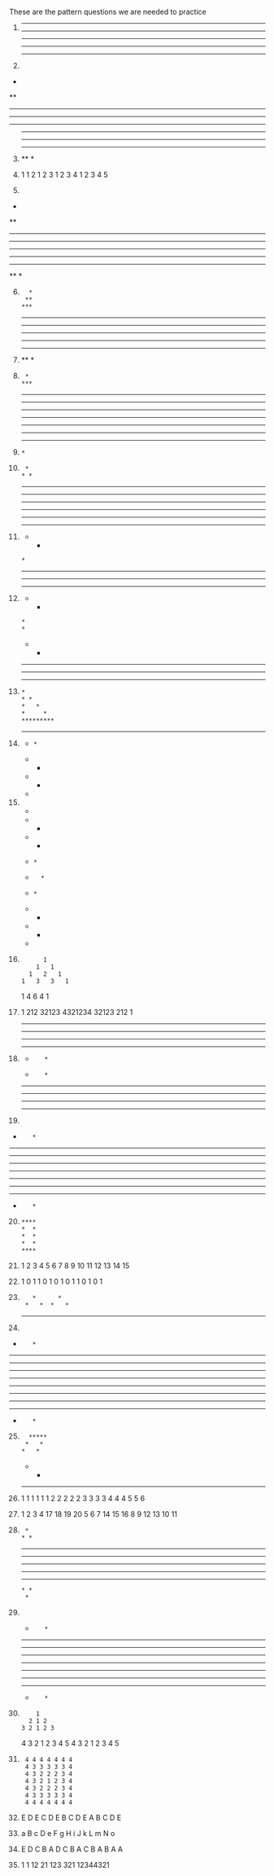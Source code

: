 These are the pattern questions we are needed to practice 



1.  *****
    *****
    *****
    *****
    *****

2.
*
**
***
****
*****


3.  *****
    ****
    ***
    **
    *


4.  1
    1 2
    1 2 3
    1 2 3 4
    1 2 3 4 5

5.
*
**
***
****
*****
****
***
**
    *


6.       *
        **
       ***
      ****
     *****


7.   *****
      ****
       ***
     **
     *


8.      *
       ***
      *****
     *******
    *********


9.  *********
     *******
      *****
       ***
        *


10.      *
        * *
       * * *
      * * * *
     * * * * *


11.  * * * * *
      * * * *
       * * *
        * *
         *


12.  * * * * *
      * * * *
       * * *
        * *
         *
         *
        * *
       * * *
      * * * *
     * * * * *


13.     *
        * *
        *   *
        *     *
        *********


14.  *********
     *     *
     *   *
     * *
     *

15.
    *
    * *
    *   *
    *     *
    *       *
    *     *
    *   *
    * *
    *


16.           1
            1   1
          1   2   1
        1   3   3   1
    1   4   6   4   1

17.
      1
     212
    32123
   4321234
    32123
     212
      1


18.   **********
      ****  ****
      ***    ***
      **      **
      *        *
      *        *
      **      **
      ***    ***
      ****  ****
      **********

19. 
*        *
**      **
***    ***
****  ****
**********
****  ****
***    ***
**      **
*        *


20.     ****
        *  *
        *  *
        *  *
        ****

21.    1
       2  3
       4  5  6
       7  8  9  10
       11 12 13 14 15

22.    1
       0 1
       1 0 1
       0 1 0 1
       1 0 1 0 1

23.        *      *
         *   *  *   *
       *      *      *

24.
*        *
**      **
* *    * *
*  *  *  *
*   **   *
*   **   *
*  *  *  *
* *    * *
**      **
*        *


25.       *****
         *   *
        *   *
       *   *
      *****

26.   1 1 1 1 1 1
      2 2 2 2 2
      3 3 3 3
      4 4 4
      5 5
      6

27.   1 2 3 4  17 18 19 20
      5 6 7  14 15 16
      8 9  12 13
      10 11

28.      *
        * *
       * * *
      * * * *
     * * * * *
      * * * *
       * * *
        * *
         *

29.
       *        *
       **      **
       ***    ***
       ****  ****
       **********
       ****  ****
       ***    ***
       **      **
       *        *

30.         1
          2 1 2
        3 2 1 2 3
      4 3 2 1 2 3 4
    5 4 3 2 1 2 3 4 5


31.      4 4 4 4 4 4 4  
         4 3 3 3 3 3 4   
         4 3 2 2 2 3 4   
         4 3 2 1 2 3 4   
         4 3 2 2 2 3 4   
         4 3 3 3 3 3 4   
         4 4 4 4 4 4 4   

32.    E
       D E
       C D E
       B C D E
       A B C D E

33.    a
       B c
       D e F
       g H i J
       k L m N o

34.    E D C B A
       D C B A
       C B A
       B A
       A

35.    1      1
       12    21
       123  321
       12344321